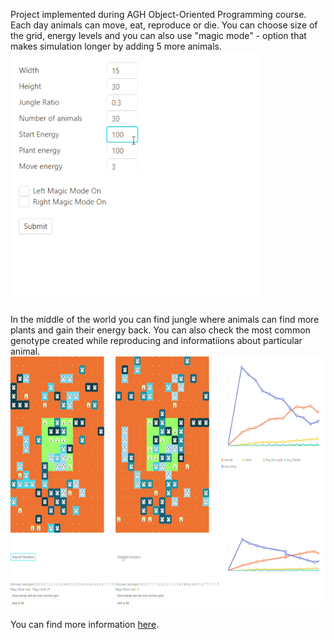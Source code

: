 Project implemented during AGH Object-Oriented Programming course.
Each day animals can move, eat, reproduce or die. You can choose size of the grid, energy levels and you can also use "magic mode" - option that makes simulation longer by adding 5 more animals.<br />
<img src="https://github.com/t0sia/DarwinEvolution/blob/master/gif1.gif" width="400" height="400" /><br />
<br />
In the middle of the world you can find jungle where animals can find more plants and gain their energy back. You can also check the most common genotype created while reproducing and informatiions about particular animal.<br />
<img src="https://github.com/t0sia/DarwinEvolution/blob/master/simulation.gif" width="1200" height="400" /><br /><br />
You can find more information [here](https://github.com/apohllo/obiektowe-lab/blob/master/proj1/Readme.md).
